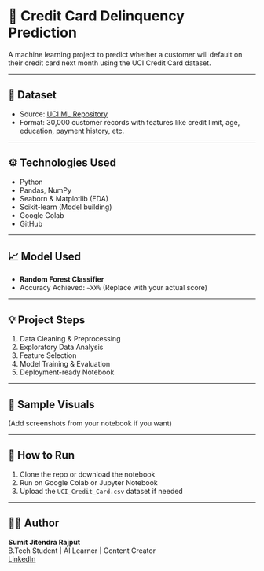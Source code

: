 # 🧠 Credit Card Delinquency Prediction

A machine learning project to predict whether a customer will default on their credit card next month using the UCI Credit Card dataset.

---

## 📂 Dataset

- Source: [UCI ML Repository](https://archive.ics.uci.edu/ml/datasets/default+of+credit+card+clients)
- Format: 30,000 customer records with features like credit limit, age, education, payment history, etc.

---

## ⚙️ Technologies Used

- Python
- Pandas, NumPy
- Seaborn & Matplotlib (EDA)
- Scikit-learn (Model building)
- Google Colab
- GitHub

---

## 📈 Model Used

- **Random Forest Classifier**
- Accuracy Achieved: `~XX%` (Replace with your actual score)

---

## 💡 Project Steps

1. Data Cleaning & Preprocessing
2. Exploratory Data Analysis
3. Feature Selection
4. Model Training & Evaluation
5. Deployment-ready Notebook

---

## 📸 Sample Visuals

(Add screenshots from your notebook if you want)

---

## 🔗 How to Run

1. Clone the repo or download the notebook
2. Run on Google Colab or Jupyter Notebook
3. Upload the `UCI_Credit_Card.csv` dataset if needed

---

## 🧑‍💻 Author

**Sumit Jitendra Rajput**  
B.Tech Student | AI Learner | Content Creator  
[LinkedIn](https://www.linkedin.com/in/sumit-jitendra-rajput-206b26302)

